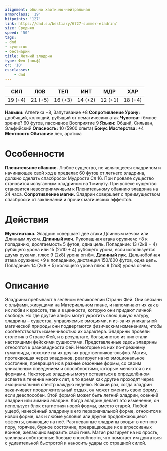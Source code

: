 ```yaml
---
alignment: обычно хаотично-нейтральная
armorclass: '19'
hitpoints: '127'
link: https://dnd.su/bestiary/6727-summer-eladrin/
size: Средняя
speed: '50'
tags:
- dnd
- существо
- бестиарий
title: Летний эладрин
type: Фея (эльф)
cr: '10'
cssclasses:
    - dnd
---
```



| СИЛ | ЛОВ | ТЕЛ | ИНТ | МДР | ХАР |
|---|---|---|---|---|---|
| 19 (+4) | 21 (+5) | 16 (+3) | 14 (+2) | 12 (+1) | 18 (+4) |
**Навыки:** Атлетика +8, Запугивание +8
**Сопротивление Урону:** дробящий, колющий, рубящий от немагических атак
**Чувства:** тёмное зрение? 60 футов, пассивное Восприятие 9
**Языки:** Общий, Сильван, Эльфийский
**Опасность:** 10 (5900 опыта)
**Бонус Мастерства:** +4
**Местность Обитания:** лес, арктика


# Особенности
**Пленительное обаяние.** Любое существо, не являющееся эладрином и начинающее свой ход в пределах 60 футов от летнего эладрина, должно сделать спасбросок Мудрости Сл 16. При провале существо становится испуганным эладрином на 1 минуту. При успехе существо становится невосприимчивым к Пленительному обаянию эладрина на 24 часа.
**Сопротивление магии.** Эладрин совершает с преимуществом спасброски от заклинаний и прочих магических эффектов.


# Действия
**Мультиатака.** Эладрин совершает две атаки Длинным мечом или Длинным луком.
**Длинный меч.** Рукопашная атака оружием: +8 к попаданию, досягаемость 5 футов, одна цель. Попадание: 13 (2к8 + 4) рубящего урона или 15 (2к10 + 4) рубящего урона, если используется двумя руками, плюс 9 (2к8) урона огнём.
**Длинный лук.** Дальнобойная атака оружием: +9 к попаданию, дистанция 150/600 футов, одна цель. Попадание: 14 (2к8 + 5) колющего урона плюс 9 (2к8) урона огнём.


# Описание
Эладрины пребывают в зелёном великолепии Страны Фей. Они связаны с эльфами, живущими на Материальном плане, и напоминают их как в их любви к красоте, так и в ценности, которую они придают личной свободе. Но где другие эльфы могут укротить свою дикую натуру, эладрины – существа, управляемые эмоциями, и из-за их уникальной магической природы они подвергаются физическим изменениям, чтобы соответствовать изменчивостью их характера. Эладрины провели столетия в Стране Фей, и в результате, большинство из них стали настоящими фейскими сущностями. Представленные здесь эладрины относятся к разновидности фей. Некоторые из них по-прежнему гуманоиды, похожие на их других родственников-эльфов. Магия, протекающая через эладринов, реагирует на их эмоциональное состояние, превращая их в разные сезонные формы, со своим уникальным поведением и способностями, которые меняются с их формами. Некоторые эладрины могут оставаться в определённом аспекте в течение многих лет, в то время как другие проходят через эмоциональный спектр каждую неделю. Всякий раз, когда эладрин заканчивает продолжительный отдых, он может сменить свою форму, если дееспособен. Этой формой может быть летний эладрин, осенний эладрин или зимний эладрин. Когда эладрин делает это изменение, он использует блок статистики новой формы, вместо старой. Любой ущерб, нанесённый эладрину в его первоначальной форме, относится к новой форме, как и любые условия или другие продолжающиеся эффекты, влияющие на неё. Разгневанные эладрины входят в летнюю пору, горячее, бурное состояние, превращающее их в агрессивных воинов, желающих выразить свой гнев. Магия реагирует на их ярость, усиливая собственные боевые способности, что помогает им двигаться с удивительной быстротой и наносить удары со страшной силой.